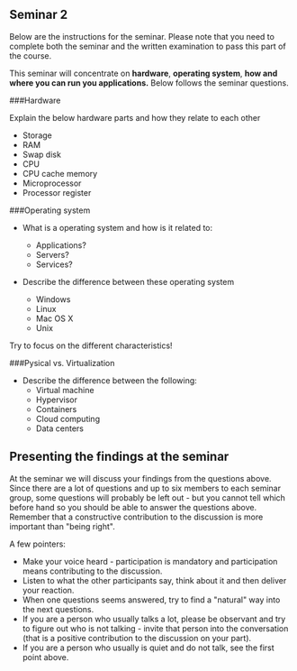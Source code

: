 ## Seminar 2
Below are the instructions for the seminar. Please note that you need to complete both the seminar and the written examination to pass this part of the course.

This seminar will concentrate on **hardware**, **operating system**, **how and where you can run you applications.**
Below follows the seminar questions.

###Hardware

Explain the below hardware parts and how they relate to each other
* Storage
* RAM
* Swap disk
* CPU
* CPU cache memory
* Microprocessor
* Processor register

###Operating system
* What is a operating system and how is it related to:
  * Applications?
  * Servers?
  * Services?
 
* Describe the difference between these operating system
  * Windows
  * Linux
  * Mac OS X
  * Unix
 
 Try to focus on the different characteristics!
 
 
###Pysical vs. Virtualization
* Describe the difference between the following:
  * Virtual machine
  * Hypervisor
  * Containers
  * Cloud computing
  * Data centers


## Presenting the findings at the seminar

At the seminar we will discuss your findings from the questions above. Since there are a lot of questions and up to six members to each seminar group, some questions will probably be left out - but you cannot tell which before hand so you should be able to answer the questions above. Remember that a constructive contribution to the discussion is more important than "being right".

A few pointers:

* Make your voice heard - participation is mandatory and participation means contributing to the discussion.
* Listen to what the other participants say, think about it and then deliver your reaction.
* When one questions seems answered, try to find a "natural" way into the next questions.
* If you are a person who usually talks a lot, please be observant and try to figure out who is not talking - invite that person into the conversation (that is a positive contribution to the discussion on your part).
* If you are a person who usually is quiet and do not talk, see the first point above.
